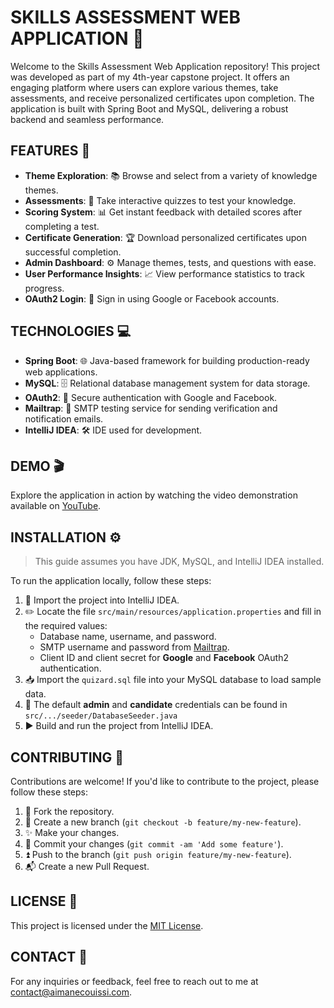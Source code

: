 # SKILLS ASSESSMENT WEB APPLICATION 📝

Welcome to the Skills Assessment Web Application repository! This project was developed as part of my 4th-year capstone project. It offers an engaging platform where users can explore various themes, take assessments, and receive personalized certificates upon completion. The application is built with Spring Boot and MySQL, delivering a robust backend and seamless performance.

## FEATURES 🌟

- **Theme Exploration**: 📚 Browse and select from a variety of knowledge themes.
- **Assessments**: 📝 Take interactive quizzes to test your knowledge.
- **Scoring System**: 📊 Get instant feedback with detailed scores after completing a test.
- **Certificate Generation**: 🏆 Download personalized certificates upon successful completion.
- **Admin Dashboard**: ⚙️ Manage themes, tests, and questions with ease.
- **User Performance Insights**: 📈 View performance statistics to track progress.
- **OAuth2 Login**: 🔐 Sign in using Google or Facebook accounts.

## TECHNOLOGIES 💻

- **Spring Boot**: 🌐 Java-based framework for building production-ready web applications.
- **MySQL**: 🗄️ Relational database management system for data storage.
- **OAuth2**: 🔐 Secure authentication with Google and Facebook.
- **Mailtrap**: 📧 SMTP testing service for sending verification and notification emails.
- **IntelliJ IDEA**: 🛠️ IDE used for development.

## DEMO 🎬

Explore the application in action by watching the video demonstration available on [YouTube](https://youtu.be/mqycwiGWafY).

## INSTALLATION ⚙️

> This guide assumes you have JDK, MySQL, and IntelliJ IDEA installed.

To run the application locally, follow these steps:

1. 📂 Import the project into IntelliJ IDEA.
2. ✏️ Locate the file `src/main/resources/application.properties` and fill in the required values:
   - Database name, username, and password.
   - SMTP username and password from [Mailtrap](https://mailtrap.io/).
   - Client ID and client secret for **Google** and **Facebook** OAuth2 authentication.
3. 📥 Import the `quizard.sql` file into your MySQL database to load sample data.
4. 🔎 The default **admin** and **candidate** credentials can be found in `src/.../seeder/DatabaseSeeder.java`
5. ▶️ Build and run the project from IntelliJ IDEA.

## CONTRIBUTING 🤝

Contributions are welcome! If you'd like to contribute to the project, please follow these steps:

1. 🍴 Fork the repository.
2. 🌿 Create a new branch (`git checkout -b feature/my-new-feature`).
3. ✨ Make your changes.
4. 📝 Commit your changes (`git commit -am 'Add some feature'`).
5. ⏫ Push to the branch (`git push origin feature/my-new-feature`).
6. 📬 Create a new Pull Request.

## LICENSE 📄

This project is licensed under the [MIT License](LICENSE).

## CONTACT 📧

For any inquiries or feedback, feel free to reach out to me at [contact@aimanecouissi.com](mailto:contact@aimanecouissi.com).
